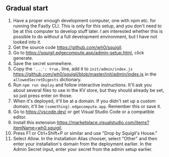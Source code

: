 ## Gradual start

1. Have a proper enough development computer, one with npm etc. for running the Fastly CLI. This is only for this setup, and you don't need to be at this computer to develop stuff later. I am interested whether this is possible to do without a full development environment, but I have not looked into it.
2. Get the source code https://github.com/wh0/squigil.
3. Go to https://squigil.edgecompute.app/admin-setup.html, click generate.
4. Save the secret somewhere.
5. Copy the `'...': true,` line, add it to `init/admin/index.js` https://github.com/wh0/squigil/blob/master/init/admin/index.js in the `allowedSecretDigests` dictionary.
6. Run `npm run deploy` and follow interactive instructions. It'll ask you about several files to use in the KV store, but they should already be set, so just press enter on those.
7. When it's deployed, it'll be at a domain. If you didn't set up a custom domain, it'll be `(something).edgecompute.app`. Remember this or save it.
8. Go to https://vscode.dev/ or get Visual Studio Code or a compatible editor.
9. Install this extension https://marketplace.visualstudio.com/items?itemName=wh0.squigil.
10. Press F1 or Ctrl+Shift+P or similar and use "Drop by Squigil's House."
11. Select Allow. In the Installation Alias chooser, select "Other" and then enter your installation's domain from the deployment earlier. In the Admin Secret input, enter your secret from the admin setup earlier.
